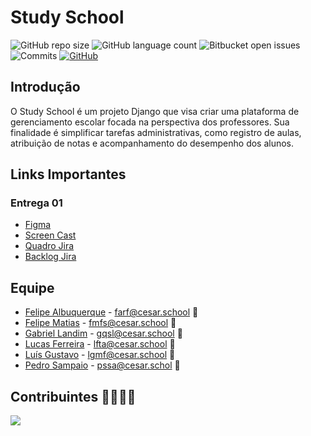 # Study School

![GitHub repo size](https://img.shields.io/github/repo-size/Gabrielqlandim/StudySchool-Projeto?style=flat)
![GitHub language count](https://img.shields.io/github/languages/count/Gabrielqlandim/StudySchool-Projeto?style=flat&logo=python)
![Bitbucket open issues](https://img.shields.io/bitbucket/issues/Gabrielqlandim/StudySchool-Projeto?style=flat&logo=github)
![Commits](https://img.shields.io/github/commit-activity/t/Gabrielqlandim/StudySchool-Projeto?style=flat&logo=github)
[![GitHub](https://img.shields.io/github/license/Gabrielqlandim/StudySchool-Projeto)](LICENSE.md)

## Introdução
O Study School é um projeto Django que visa criar uma plataforma de gerenciamento escolar focada na perspectiva dos professores. Sua finalidade é simplificar tarefas administrativas, como registro de aulas, atribuição de notas e acompanhamento do desempenho dos alunos.

## Links Importantes</h2>

### Entrega 01
- [Figma](https://www.figma.com/team_invite/redeem/tN4LspGSMEIAYlOzOiE5rs)
- [Screen Cast]()
- [Quadro Jira](https://zibec.atlassian.net/jira/software/projects/CEBIZ/boards/2?atlOrigin=eyJpIjoiNWE5YjNhNmM4NjI1NDBlM2FhMjllZDU5NTFhOTYxYmMiLCJwIjoiaiJ9)
- [Backlog Jira](https://zibec.atlassian.net/jira/software/projects/CEBIZ/boards/2/backlog?atlOrigin=eyJpIjoiOWQxZjk5OWVjOGNjNGMzYzhlOTFlNGIzMmNmNzQ1ZTAiLCJwIjoiaiJ9)

## Equipe
- [Felipe Albuquerque](https://github.com/FelipeARFranca) - farf@cesar.school 📩
- [Felipe Matias](https://github.com/Zibec) - fmfs@cesar.school 📩
- [Gabriel Landim](https://github.com/Gabrielqlandim) - gqsl@cesar.school 📩
- [Lucas Ferreira](https://github.com/seconds4decay) - lfta@cesar.school 📩
- [Luís Gustavo](https://github.com/Luis-Gustavo-Melo) - lgmf@cesar.school 📩
- [Pedro Sampaio](https://github.com/PedrooSam) - pssa@cesar.schol 📩

## Contribuintes 👨‍👩‍👧‍👦
<a href="https://github.com/Gabrielqlandim/fds-projeto/graphs/contributors">
  <img src="https://contrib.rocks/image?repo=Gabrielqlandim/fds-projeto" />
</a>
